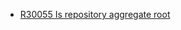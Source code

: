 - [R30055 Is repository aggregate root](https://docs.erp.net/tech/advanced/user-business-rules/events/business-rules/is-repository-aggregate-root.html)

